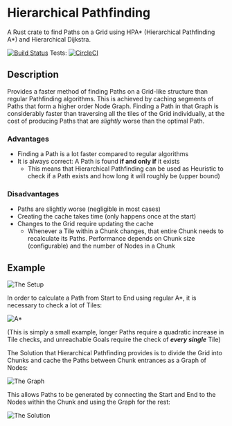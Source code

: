
# Hierarchical Pathfinding

A Rust crate to find Paths on a Grid using HPA* (Hierarchical Pathfinding A*) and Hierarchical Dijkstra.

[![Build Status](https://travis-ci.org/mich101mich/hierarchical_pathfinding.svg?branch=master)](https://travis-ci.org/mich101mich/hierarchical_pathfinding)
Tests: [![CircleCI](https://circleci.com/gh/mich101mich/hierarchical_pathfinding.svg?style=svg)](https://circleci.com/gh/mich101mich/hierarchical_pathfinding)

## Description
Provides a faster method of finding Paths on a Grid-like structure than regular Pathfinding algorithms. This is achieved by caching segments of Paths that form a higher order Node Graph. Finding a Path in that Graph is considerably faster than traversing all the tiles of the Grid individually, at the cost of producing Paths that are _slightly_ worse than the optimal Path.

### Advantages
- Finding a Path is a lot faster compared to regular algorithms
- It is always correct: A Path is found **if and only if** it exists
  - This means that Hierarchical Pathfinding can be used as Heuristic to check if a Path exists and how long it will roughly be (upper bound)

### Disadvantages
- Paths are slightly worse (negligible in most cases)
- Creating the cache takes time (only happens once at the start)
- Changes to the Grid require updating the cache
  - Whenever a Tile within a Chunk changes, that entire Chunk needs to recalculate its Paths. Performance depends on Chunk size (configurable) and the number of Nodes in a Chunk

## Example

![The Setup](https://github.com/mich101mich/hierarchical_pathfinding/blob/master/img/problem.png?raw=true)

In order to calculate a Path from Start to End using regular A*, it is necessary to check a
lot of Tiles:

![A*](https://github.com/mich101mich/hierarchical_pathfinding/blob/master/img/a_star.png?raw=true)

(This is simply a small example, longer Paths require a quadratic increase in Tile checks,
and unreachable Goals require the check of _**every single**_ Tile)

The Solution that Hierarchical Pathfinding provides is to divide the Grid into Chunks and
cache the Paths between Chunk entrances as a Graph of Nodes:

![The Graph](https://github.com/mich101mich/hierarchical_pathfinding/blob/master/img/hpa.png?raw=true)

This allows Paths to be generated by connecting the Start and End to the Nodes within the
Chunk and using the Graph for the rest:

![The Solution](https://github.com/mich101mich/hierarchical_pathfinding/blob/master/img/hpa_solution.png?raw=true)
